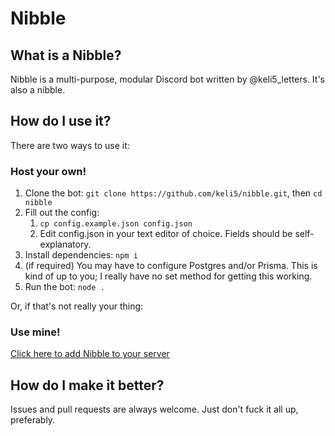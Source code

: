 # Nibble
## What is a Nibble?
Nibble is a multi-purpose, modular Discord bot written by @keli5_letters. It's also a nibble.
## How do I use it?
There are two ways to use it:
### Host your own!
1. Clone the bot: `git clone https://github.com/keli5/nibble.git`, then `cd nibble`
2. Fill out the config:
	1. `cp config.example.json config.json`
	2. Edit config.json in your text editor of choice. Fields should be self-explanatory.
3. Install dependencies: `npm i`
4. (if required) You may have to configure Postgres and/or Prisma. This is kind of up to you; I really have no set method for getting this working.
5. Run the bot: `node .`

Or, if that's not really your thing:
### Use mine!
[Click here to add Nibble to your server](https://discord.com/oauth2/authorize?client_id=1174035084211388466&permissions=8&scope=bot)

## How do I make it better?
Issues and pull requests are always welcome. Just don't fuck it all up, preferably.
